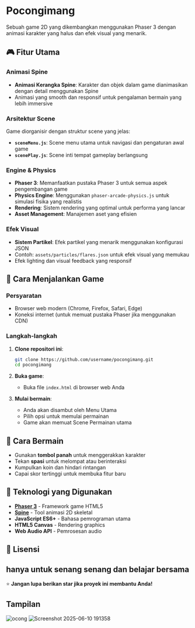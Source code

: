 # Pocongimang

Sebuah game 2D yang dikembangkan menggunakan Phaser 3 dengan animasi karakter yang halus dan efek visual yang menarik.

## 🎮 Fitur Utama

### Animasi Spine
- **Animasi Kerangka Spine**: Karakter dan objek dalam game dianimasikan dengan detail menggunakan Spine
- Animasi yang smooth dan responsif untuk pengalaman bermain yang lebih immersive

### Arsitektur Scene
Game diorganisir dengan struktur scene yang jelas:
- **`sceneMenu.js`**: Scene menu utama untuk navigasi dan pengaturan awal game
- **`scenePlay.js`**: Scene inti tempat gameplay berlangsung

### Engine & Physics
- **Phaser 3**: Memanfaatkan pustaka Phaser 3 untuk semua aspek pengembangan game
- **Physics Engine**: Menggunakan `phaser-arcade-physics.js` untuk simulasi fisika yang realistis
- **Rendering**: Sistem rendering yang optimal untuk performa yang lancar
- **Asset Management**: Manajemen aset yang efisien

### Efek Visual
- **Sistem Partikel**: Efek partikel yang menarik menggunakan konfigurasi JSON
- Contoh: `assets/particles/flares.json` untuk efek visual yang memukau
- Efek lighting dan visual feedback yang responsif

## 🚀 Cara Menjalankan Game

### Persyaratan
- Browser web modern (Chrome, Firefox, Safari, Edge)
- Koneksi internet (untuk memuat pustaka Phaser jika menggunakan CDN)

### Langkah-langkah
1. **Clone repositori ini**:
   ```bash
   git clone https://github.com/username/pocongimang.git
   cd pocongimang
   ```

2. **Buka game**:
   - Buka file `index.html` di browser web Anda

3. **Mulai bermain**:
   - Anda akan disambut oleh Menu Utama
   - Pilih opsi untuk memulai permainan
   - Game akan memuat Scene Permainan utama

## 🎯 Cara Bermain

<!-- Tambahkan kontrol dan aturan permainan spesifik di sini -->
- Gunakan **tombol panah** untuk menggerakkan karakter
- Tekan **spasi** untuk melompat atau berinteraksi
- Kumpulkan koin dan hindari rintangan
- Capai skor tertinggi untuk membuka fitur baru

## 🔧 Teknologi yang Digunakan

- **[Phaser 3](https://phaser.io/)** - Framework game HTML5
- **[Spine](http://esotericsoftware.com/)** - Tool animasi 2D skeletal
- **JavaScript ES6+** - Bahasa pemrograman utama
- **HTML5 Canvas** - Rendering graphics
- **Web Audio API** - Pemrosesan audio

## 📝 Lisensi

hanya untuk senang senang dan belajar bersama
---

⭐ **Jangan lupa berikan star jika proyek ini membantu Anda!**
## Tampilan 
![ocong](https://github.com/user-attachments/assets/77c66978-f02b-472f-a2ab-72b2c30866cf)
![Screenshot 2025-06-10 191358](https://github.com/user-attachments/assets/39e876b4-57fc-4246-8c53-848c744c5dc9)

